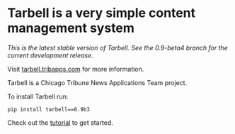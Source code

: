# Tarbell is a very simple content management system

_This is the latest stable version of Tarbell. See the 0.9-beta4 branch for the current development release._

Visit [tarbell.tribapps.com](http://tarbell.tribapps.com) for more information.

Tarbell is a Chicago Tribune News Applications Team project.

To install Tarbell run:

    pip install tarbell==0.9b3 

Check out the [tutorial](http://tarbell.readthedocs.org/en/latest/tutorial.html) to get started.
